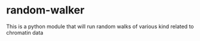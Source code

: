 # random-walker
This is a python module that will run random walks of various kind related to chromatin data
